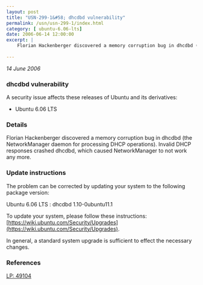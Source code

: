 ```yaml
---
layout: post
title: "USN-299-1&#58; dhcdbd vulnerability"
permalink: /usn/usn-299-1/index.html
category: [ ubuntu-6.06-lts]
date: 2006-06-14 12:00:00
excerpt: |
    Florian Hackenberger discovered a memory corruption bug in dhcdbd (the NetworkManager daemon for processing DHCP operations). Invalid DHCP responses crashed dhcdbd, which caused NetworkManager to not work any more.
    
--- 
```

 
 

*14 June 2006*

### dhcdbd vulnerability

A security issue affects these releases of Ubuntu and its derivatives:

* Ubuntu 6.06 LTS

### Details

Florian Hackenberger discovered a memory corruption bug in dhcdbd (the NetworkManager daemon for processing DHCP operations). Invalid DHCP responses crashed dhcdbd, which caused NetworkManager to not work any more.

### Update instructions

The problem can be corrected by updating your system to the following package version:

Ubuntu 6.06 LTS
 : dhcdbd <span>1.10-0ubuntu11.1</span>

To update your system, please follow these instructions: [https://wiki.ubuntu.com/Security/Upgrades](https://wiki.ubuntu.com/Security/Upgrades).

In general, a standard system upgrade is sufficient to effect the necessary changes.

### References

 
 [LP: 49104](https://launchpad.net/bugs/49104)
 

